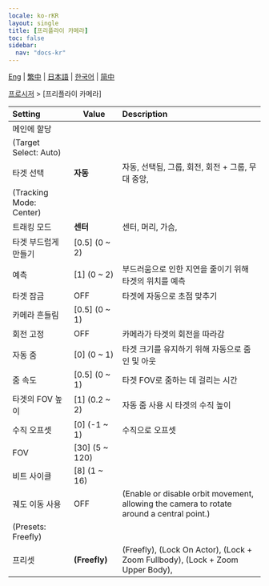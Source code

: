 ```yaml
---
locale: ko-rKR
layout: single
title: [프리플라이 카메라]
toc: false
sidebar:
  nav: "docs-kr"
---
```

[Eng](/dancexr/menu/2025.4/motion/freefly_cam) | [繁中](/tw/dancexr/menu/2025.4/motion/freefly_cam) | [日本語](/jp/dancexr/menu/2025.4/motion/freefly_cam) | [한국어](/kr/dancexr/menu/2025.4/motion/freefly_cam) | [简中](/zh/dancexr/menu/2025.4/motion/freefly_cam)

[프로시저](../menu#프로시저) > [프리플라이 카메라]



| Setting | Value | Description |
| :--- | --- | :--- |
| 메인에 할당 || 
| (Target Select: Auto) || 
| 타겟 선택 | **자동** | 자동, 선택됨, 그룹, 회전, 회전 + 그룹, 무대 중앙,  |
| (Tracking Mode: Center) || 
| 트래킹 모드 | **센터** | 센터, 머리, 가슴,  |
| 타겟 부드럽게 만들기 | [0.5] (0 ~ 2) | 
| 예측 | [1] (0 ~ 2) | 부드러움으로 인한 지연을 줄이기 위해 타겟의 위치를 예측
| 타겟 잠금 | OFF | 타겟에 자동으로 초점 맞추기
| 카메라 흔들림 | [0.5] (0 ~ 1) | 
| 회전 고정 | OFF | 카메라가 타겟의 회전을 따라감
| 자동 줌 | [0] (0 ~ 1) | 타겟 크기를 유지하기 위해 자동으로 줌 인 및 아웃
| 줌 속도 | [0.5] (0 ~ 1) | 타겟 FOV로 줌하는 데 걸리는 시간
| 타겟의 FOV 높이 | [1] (0.2 ~ 2) | 자동 줌 사용 시 타겟의 수직 높이
| 수직 오프셋 | [0] (-1 ~ 1) | 수직으로 오프셋
| FOV | [30] (5 ~ 120) | 
| 비트 사이클 | [8] (1 ~ 16) | 
| 궤도 이동 사용 | OFF | (Enable or disable orbit movement, allowing the camera to rotate around a central point.)
| (Presets: Freefly) || 
| 프리셋 | **(Freefly)** | (Freefly), (Lock On Actor), (Lock + Zoom Fullbody), (Lock + Zoom Upper Body),  |
